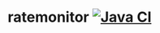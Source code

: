 # ratemonitor [![Java CI](https://github.com/dru1/ratemonitor/actions/workflows/gradle.yml/badge.svg)](https://github.com/dru1/ratemonitor/actions/workflows/gradle.yml)
